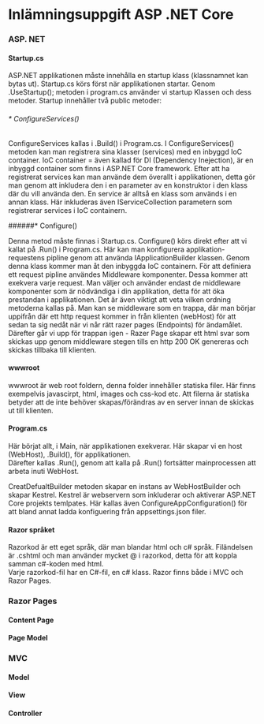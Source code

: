 
# Inlämningsuppgift ASP .NET Core



### ASP. NET  
 
 #### Startup.cs 
ASP.NET applikationen måste innehålla en startup klass (klassnamnet kan bytas ut). Startup.cs körs först när applikationen startar. 
Genom .UseStartup<Startup>(); metoden i program.cs använder vi startup Klassen och dess metoder. Startup innehåller två public metoder:



 
###### * ConfigureServices()
 
ConfigureServices kallas i .Build() i Program.cs. I ConfigureServices() metoden kan man registrera sina klasser (services) med en inbyggd IoC container. IoC container = även kallad för DI (Dependency Inejection), 
är en inbyggd container som finns i ASP.NET Core framework. Efter att ha registrerat services kan man använde dem överallt i applikationen, detta gör man genom att inkludera den i en parameter av en konstruktor i den klass där du vill använda den.
En service är alltså en klass som används i en annan klass. 
Här inkluderas även IServiceCollection parametern som registrerar services i IoC containern.


 
######* Configure()
 
Denna metod måste finnas i Startup.cs.
Configure() körs direkt efter att vi kallat på .Run() i Program.cs. 
Här kan man konfigurera applikation-requestens pipline genom att använda IApplicationBuilder klassen.
Genom denna klass kommer man åt den inbyggda IoC containern.
För att definiera ett request pipline användes Middleware komponenter. Dessa kommer att exekvera varje request. 
Man väljer och använder endast de middleware komponenter som är nödvändiga i din applikation, detta för att öka prestandan i applikationen. 
Det är även viktigt att veta vilken ordning metoderna kallas på. 
Man kan se middleware som en trappa, där man börjar uppifrån där ett http request kommer in från klienten (webHost) för att sedan ta sig nedåt
när vi når rätt razer pages (Endpoints) för ändamålet. Därefter går vi upp för trappan igen - Razer Page skapar ett html svar som skickas upp genom middleware stegen
tills en http 200 OK genereras och skickas tillbaka till klienten.




 #### wwwroot
 
wwwroot är web root foldern, denna folder innehåller statiska filer. Här finns exempelvis javascirpt, html, images och css-kod etc. Att filerna är statiska betyder att de inte behöver skapas/förändras av en server innan de skickas ut till klienten.

 
 #### Program.cs
Här börjat allt, i Main, när applikationen exekverar. 
Här skapar vi en host (WebHost), .Build(),  för applikationen.  
Därefter kallas .Run(), genom att kalla på .Run() fortsätter mainprocessen att arbeta inuti WebHost. 

CreatDefualtBuilder metoden skapar en instans av WebHostBuilder och skapar Kestrel. Kestrel är webservern som inkluderar och aktiverar ASP.NET Core projekts temlpates. 
Här kallas även ConfigureAppConfiguration() för att bland annat ladda konfiguering från appsettings.json filer.

          
 #### Razor språket 

Razorkod är ett eget språk, där man blandar html och c# språk. 
Filändelsen är .cshtml och man använder mycket @ i razorkod, detta för att koppla samman c#-koden med html.  
Varje razorkod-fil har en C#-fil, en c# klass. 
Razor finns både i MVC och Razor Pages.

            
### Razor Pages
#### Content Page
#### Page Model 

### MVC
#### Model 
#### View 
#### Controller 
